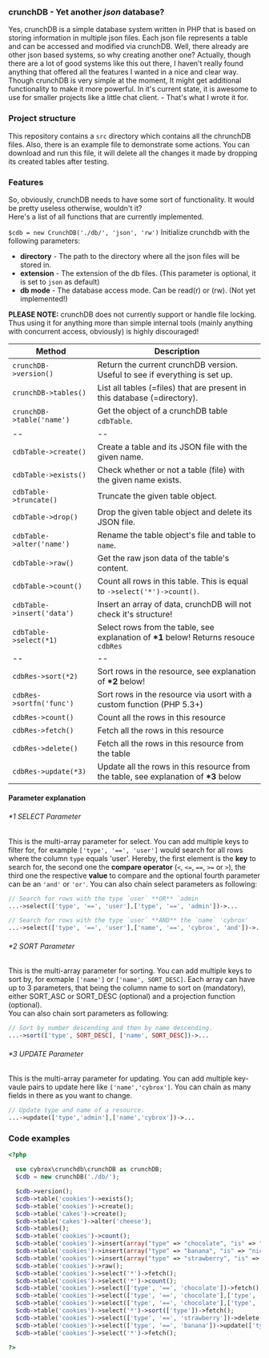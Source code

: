 ### crunchDB - Yet another *json* database?
Yes, crunchDB is a simple database system written in PHP that is based on storing information in multiple json files. Each json file represents a table and can be accessed and modified via crunchDB.
Well, there already are other json based systems, so why creating another one? Actually, though there are a lot of good systems like this out there, I haven't really found anything that offered all the features I wanted in a nice and clear way. Though crunchDB is very simple at the moment, It might get additional functionality to make it more powerful. In it's current state, it is awesome to use for smaller projects like a little chat client. - That's what I wrote it for.

### Project structure
This repository contains a `src` directory which contains all the chrunchDB files. Also, there is an example file to demonstrate some actions. You can download and run this file, it will delete all the changes it made by dropping its created tables after testing.

### Features
So, obviously, crunchDB needs to have some sort of functionality. It would be pretty useless otherwise, wouldn't it?  
Here's a list of all functions that are currently implemented.

`$cdb = new CrunchDB('./db/', 'json', 'rw')` Initialize crunchdb with the following parameters:  
- **directory** - The path to the directory where all the json files will be stored in.  
- **extension** - The extension of the db files. (This parameter is optional, it is set to `json` as default)  
- **db mode** - The database access mode. Can be read(r) or (rw). (Not yet implemented!)

**PLEASE NOTE:** crunchDB does not currently support or handle file locking. Thus using it for anything more than simple internal tools (mainly anything with concurrent access, obviously) is highly discouraged!

| Method | Description |
| --- | --- |
| `crunchDB->version()` | Return the current crunchDB version. Useful to see if everything is set up. |
| `crunchDB->tables()` | List all tables (=files) that are present in this database (=directory). |
| `crunchDB->table('name')` | Get the object of a crunchDB table `cdbTable`. |
| -- | -- | 
| `cdbTable->create()` | Create a table and its JSON file with the given name.|
| `cdbTable->exists()` | Check whether or not a table (file) with the given name exists.|
| `cdbTable->truncate()` | Truncate the given table object.|
| `cdbTable->drop()` | Drop the given table object and delete its JSON file.|
| `cdbTable->alter('name')` | Rename the table object's file and table to `name`.|
| `cdbTable->raw()` | Get the raw json data of the table's content.|
| `cdbTable->count()` | Count all rows in this table. This is equal to `->select('*')->count()`.|
| `cdbTable->insert('data')` | Insert an array of data, crunchDB will not check it's structure! |
| `cdbTable->select(*1)` | Select rows from the table, see explanation of **\*1** below! Returns resouce `cdbRes` |
| -- | -- | 
| `cdbRes->sort(*2)` | Sort rows in the resource, see explanation of **\*2** below! |
| `cdbRes->sortfn('func')` | Sort rows in the resource via usort with a custom function (PHP 5.3+) |
| `cdbRes->count()` | Count all the rows in this resource |
| `cdbRes->fetch()` | Fetch all the rows in this resource |
| `cdbRes->delete()` | Fetch all the rows in this resource from the table |
| `cdbRes->update(*3)` | Update all the rows in this resource from the table, see explanation of **\*3** below |


#### Parameter explanation
###### \*1 SELECT Parameter
This is the multi-array parameter for select. You can add multiple keys to filter for, for example `['type', '==', 'user']` would search for all rows where the column `type` equals 'user'. Hereby, the first element is the **key** to search for, the second one the **compare operator** (`<`, `<=`, `==`, `>=` or `>`), the third one the respective **value** to compare and the optional fourth parameter can be an `'and'` or `'or'`. You can also chain select parameters as following:  

```php
// Search for rows with the type `user` **OR** `admin
...->select(['type', '==', 'user'],['type', '==', 'admin'])->...

// Search for rows with the type `user` **AND** the `name` 'cybrox' 
...->select(['type', '==', 'user'],['name', '==', 'cybrox', 'and'])->...
```

###### \*2 SORT Parameter
This is the multi-array parameter for sorting. You can add multiple keys to sort by, for exmaple `['name']` or `['name', SORT_DESC]`. Each array can have up to 3 parameters, that being the column name to sort on (mandatory), either SORT_ASC or SORT_DESC (optional) and a projection function (optional).  
You can also chain sort parameters as following:  

```php
// Sort by number descending and then by name descending.
...->sort(['type', SORT_DESC], ['name', SORT_DESC])->...
```

###### \*3 UPDATE Parameter
This is the multi-array parameter for updating. You can add multiple key-vaule pairs to update here like `['name','cybrox']`. You can chain as many fields in there as you want to change.
```php
// Update type and name of a resource.
...->update(['type','admin'],['name','cybrox'])->...
```


### Code examples
```php
<?php

  use cybrox\crunchdb\crunchDB as crunchDB;
  $cdb = new crunchDB('./db/');

  $cdb->version();
  $cdb->table('cookies')->exists();
  $cdb->table('cookies')->create();
  $cdb->table('cakes')->create();
  $cdb->table('cakes')->alter('cheese');
  $cdb->tables();
  $cdb->table('cookies')->count();
  $cdb->table('cookies')->insert(array("type" => "chocolate", "is" => "nice"));
  $cdb->table('cookies')->insert(array("type" => "banana", "is" => "nice"));
  $cdb->table('cookies')->insert(array("type" => "strawberry", "is" => "ok"));
  $cdb->table('cookies')->raw();
  $cdb->table('cookies')->select('*')->fetch();
  $cdb->table('cookies')->select('*')->count();
  $cdb->table('cookies')->select(['type', '==', 'chocolate'])->fetch();
  $cdb->table('cookies')->select(['type', '==', 'chocolate'],['type', '==', 'banana', 'or'])->fetch();
  $cdb->table('cookies')->select(['type', '==', 'chocolate'],['type', '==', 'banana', 'and'])->count();
  $cdb->table('cookies')->select('*')->sort(['type'])->fetch();
  $cdb->table('cookies')->select(['type', '==', 'strawberry'])->delete();
  $cdb->table('cookies')->select(['type', '==', 'banana'])->update(['type' => 'chocolate']);
  $cdb->table('cookies')->select('*')->fetch();

?>
```
